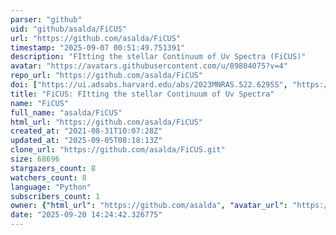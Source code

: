 ```yaml
---
parser: "github"
uid: "github/asalda/FiCUS"
url: "https://github.com/asalda/FiCUS"
timestamp: "2025-09-07 00:51:49.751391"
description: "FItting the stellar Continuum of Uv Spectra (FiCUS)"
avatar: "https://avatars.githubusercontent.com/u/89804075?v=4"
repo_url: "https://github.com/asalda/FiCUS"
doi: ["https://ui.adsabs.harvard.edu/abs/2023MNRAS.522.6295S", "https://ui.adsabs.harvard.edu/abs/2025ascl.soft08019S/abstract"]
title: "FiCUS: FItting the stellar Continuum of Uv Spectra"
name: "FiCUS"
full_name: "asalda/FiCUS"
html_url: "https://github.com/asalda/FiCUS"
created_at: "2021-08-31T10:07:28Z"
updated_at: "2025-09-05T08:18:13Z"
clone_url: "https://github.com/asalda/FiCUS.git"
size: 68696
stargazers_count: 8
watchers_count: 8
language: "Python"
subscribers_count: 1
owner: {"html_url": "https://github.com/asalda", "avatar_url": "https://avatars.githubusercontent.com/u/89804075?v=4", "login": "asalda", "type": "User"}
date: "2025-09-20 14:24:42.326775"
---
```

